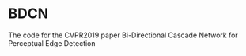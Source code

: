# BDCN
The code for the CVPR2019 paper Bi-Directional Cascade Network for Perceptual Edge Detection

